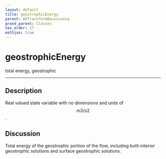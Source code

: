 ```yaml
---
layout: default
title: geostrophicEnergy
parent: WVTransformBoussinesq
grand_parent: Classes
nav_order: 17
mathjax: true
---
```


#  geostrophicEnergy

total energy, geostrophic


---

## Description
Real valued state variable with no dimensions and units of $$m3/s2$$.

## Discussion

Total energy of the geostrophic portion of the flow, including both interior geostrophic solutions and surface geostrophic solutions.

